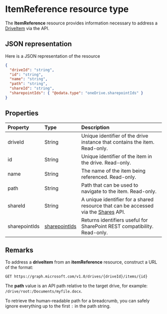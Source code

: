 # ItemReference resource type

The **ItemReference** resource provides information necessary to address a [DriveItem](item.md) via the API.

## JSON representation

Here is a JSON representation of the resource

<!-- {
  "blockType": "resource",
  "optionalProperties": [ "path", "shareId", "sharepointIds" ],
  "@odata.type": "oneDrive.itemReference"
}-->

```json
{
  "driveId": "string",
  "id": "string",
  "name": "string",
  "path": "string",
  "shareId": "string",
  "sharepointIds": { "@odata.type": "oneDrive.sharepointIds" }
}
```

## Properties

| Property      | Type                                              | Description                                                                                               |
| :------------ | :------------------------------------------------ | :-------------------------------------------------------------------------------------------------------- |
| driveId       | String                                            | Unique identifier of the drive instance that contains the item. Read-only.                                |
| id            | String                                            | Unique identifier of the item in the drive. Read-only.                                                    |
| name          | String                                            | The name of the item being referenced. Read-only.                                                         |
| path          | String                                            | Path that can be used to navigate to the item. Read-only.                                                 |
| shareId       | String                                            | A unique identifier for a shared resource that can be accessed via the [Shares](../shares/shares.md) API. |
| sharepointIds | [sharepointIds](../facets/sharepointIds_facet.md) | Returns identifiers useful for SharePoint REST compatibility. Read-only.                                  |


## Remarks

To address a **driveItem** from an **itemReference** resource, construct a URL of the format:

```http
GET https://graph.microsoft.com/v1.0/drives/{driveId}/items/{id}
```

The **path** value is an API path relative to the target drive, for example: `/drive/root:/Documents/myfile.docx`.

To retrieve the human-readable path for a breadcrumb, you can safely ignore everything up to the first `:` in the path string.

<!-- uuid: 8fcb5dbc-d5aa-4681-8e31-b001d5168d79
2015-10-25 14:57:30 UTC -->
<!-- {
  "type": "#page.annotation",
  "description": "ItemReference returns a pointer to another item.",
  "section": "documentation",
  "tocPath": "Resources/ItemReference"
} -->
